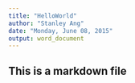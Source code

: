 ```yaml
---
title: "HelloWorld"
author: "Stanley Ang"
date: "Monday, June 08, 2015"
output: word_document
---
```

## This is a markdown file